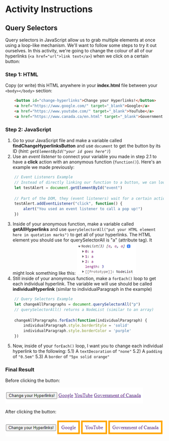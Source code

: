 # Activity Instructions

## Query Selectors

Query selectors in JavaScript allow us to grab multiple elements at once using a loop-like mechanism. We'll want to follow some steps to try it out ourselves. In this activity, we're going to change the colour of all of our hyperlinks (``<a href="url">link text</a>``) when we click on a certain button:

### Step 1: HTML

Copy (or write) this HTML anywhere in your **index.html** file between your ``<body></body>`` section:

```html
    <button id="change-hyperlinks">Change your Hyperlinks!</button>
    <a href="https://www.google.com/" target="_blank">Google</a>
    <a href="https://www.youtube.com/" target="_blank">YouTube</a>
    <a href="https://www.canada.ca/en.html" target="_blank">Government of Canada</a>
```

### Step 2: JavaScript

1) Go to your JavaScript file and make a variable called **findChangeHyperlinksButton** and use ``document`` to get the button by its ID (*hint: ``getElementById("your id goes here")``*)
2) Use an *event listener* to connect your variable you made in step 2.1 to have a **click** action with an anonymous function (``function()``). Here's an example we made previously:

```js
    // Event Listeners Example
    // Instead of directly linking our function to a button, we can look for its HTML Id
    let testAlert = document.getElementById("event")
    
    // Part of the DOM, they (event listeners) wait for a certain action on our website and react accordingly
    testAlert.addEventListener("click", function() {
        alert("You used an event listener to call a pop up!")
    })
```

3) Inside of your anonymous function, make a variable called **getAllHyperlinks** and use ``querySelectorAll("put your HTML element here in quotation marks")`` to get all of your hyperlinks. The HTML element you should use for querySelectorAll is "a" (attribute tag). It might look something like this: ![js5.png](js5.png)
4) Still inside of your anonymous function, make a ``forEach()`` loop to get each individual hyperlink. The variable we will use should be called **individualHyperlink** (similar to individualParagraph in the example)

```js
    // Query Selectors Example
    let changeAllParagraphs = document.querySelectorAll("p")
    // querySelectorAll() returns a NodeList (similar to an array)

    changeAllParagraphs.forEach(function(individualParagraph) {
        individualParagraph.style.borderStyle = 'solid'
        individualParagraph.style.borderColor = 'purple'
    })
```

5) Now, inside of your ``forEach()`` loop, I want you to change each individual hyperlink to the following:
    5.1) A ``textDecoration`` of ``"none"``
    5.2) A ``padding`` of ``"0.5em"``
    5.3) A ``border`` of ``"5px solid orange"``

### Final Result

Before clicking the button:

![before](js5-before.png)

After clicking the button:

![after](js5-after.png)
